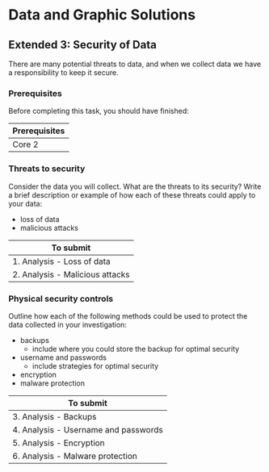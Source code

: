 # Data and Graphic Solutions

## Extended 3: Security of Data

There are many potential threats to data, and when we collect data we have a responsibility to keep it secure.


### Prerequisites

Before completing this task, you should have finished:

| Prerequisites |
|---|
| Core 2 |

### Threats to security

Consider the data you will collect.
What are the threats to its security?
Write a brief description or example of how each of these threats could apply to your data:

- loss of data
- malicious attacks

| To submit |
|---|
| 1. Analysis - Loss of data |
| 2. Analysis - Malicious attacks |

### Physical security controls

Outline how each of the following methods could be used to protect the data collected in your investigation:

- backups
    - include where you could store the backup for optimal security
- username and passwords
    - include strategies for optimal security
- encryption
- malware protection

| To submit |
|---|
| 3. Analysis - Backups |
| 4. Analysis - Username and passwords |
| 5. Analysis - Encryption |
| 6. Analysis - Malware protection |
